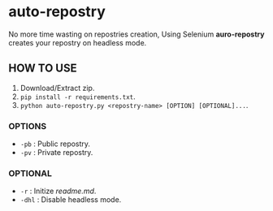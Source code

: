 # auto-repostry
No more time wasting on repostries creation, Using Selenium **auro-repostry** creates your repostry on headless mode.

## HOW TO USE
1. Download/Extract zip.
2. `pip install -r requirements.txt`.
3. `python auto-repostry.py <repostry-name> [OPTION] [OPTIONAL]...`.

### OPTIONS
* `-pb` : Public repostry.
* `-pv` : Private repostry.

### OPTIONAL
* `-r` : Initize *readme.md*.
* `-dhl` : Disable headless mode.
